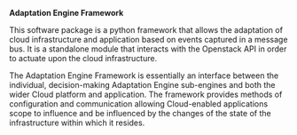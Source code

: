 **Adaptation Engine Framework**


This software package is a python framework that allows the adaptation of cloud infrastructure and application based on events captured in a message bus.
It is a standalone module that interacts with the Openstack API in order to actuate upon the cloud infrastructure.

The Adaptation Engine Framework is essentially an interface between the individual, decision-making Adaptation Engine sub-engines and both the wider Cloud platform and application. The framework provides methods
of configuration and communication allowing Cloud-enabled applications scope to influence and be influenced by the changes of the state of the infrastructure within which it resides.

